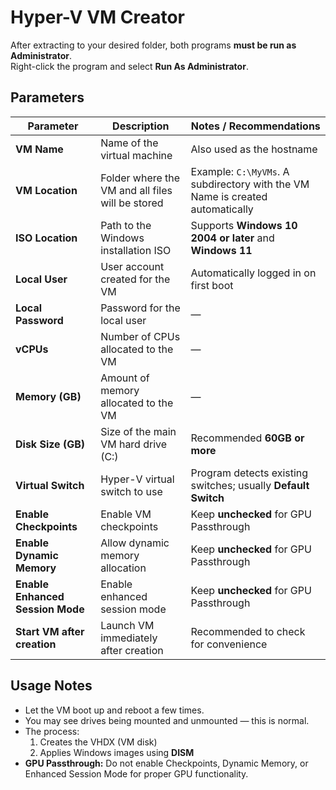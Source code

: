 # Hyper-V VM Creator

After extracting to your desired folder, both programs **must be run as Administrator**.  
Right-click the program and select **Run As Administrator**.

## Parameters

| Parameter | Description | Notes / Recommendations |
|-----------|-------------|------------------------|
| **VM Name** | Name of the virtual machine | Also used as the hostname |
| **VM Location** | Folder where the VM and all files will be stored | Example: `C:\MyVMs`. A subdirectory with the VM Name is created automatically |
| **ISO Location** | Path to the Windows installation ISO | Supports **Windows 10 2004 or later** and **Windows 11** |
| **Local User** | User account created for the VM | Automatically logged in on first boot |
| **Local Password** | Password for the local user | — |
| **vCPUs** | Number of CPUs allocated to the VM | — |
| **Memory (GB)** | Amount of memory allocated to the VM | — |
| **Disk Size (GB)** | Size of the main VM hard drive (C:\) | Recommended **60GB or more** |
| **Virtual Switch** | Hyper-V virtual switch to use | Program detects existing switches; usually **Default Switch** |
| **Enable Checkpoints** | Enable VM checkpoints | Keep **unchecked** for GPU Passthrough |
| **Enable Dynamic Memory** | Allow dynamic memory allocation | Keep **unchecked** for GPU Passthrough |
| **Enable Enhanced Session Mode** | Enable enhanced session mode | Keep **unchecked** for GPU Passthrough |
| **Start VM after creation** | Launch VM immediately after creation | Recommended to check for convenience |

## Usage Notes

- Let the VM boot up and reboot a few times.  
- You may see drives being mounted and unmounted — this is normal.  
- The process:
  1. Creates the VHDX (VM disk)  
  2. Applies Windows images using **DISM**  
- **GPU Passthrough:** Do not enable Checkpoints, Dynamic Memory, or Enhanced Session Mode for proper GPU functionality.

